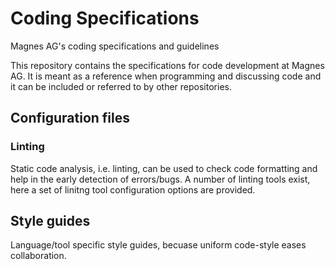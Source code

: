 # Coding Specifications
Magnes AG's coding specifications and guidelines

This repository contains the specifications for code development at Magnes AG.
It is meant as a reference when programming and discussing code and it can be
included or referred to by other repositories.

## Configuration files
### Linting
Static code analysis, i.e. linting, can be used to check code formatting and
help in the early detection of errors/bugs. A number of linting tools exist,
here a set of linitng tool configuration options are provided.

## Style guides
Language/tool specific style guides, becuase uniform code-style eases collaboration.